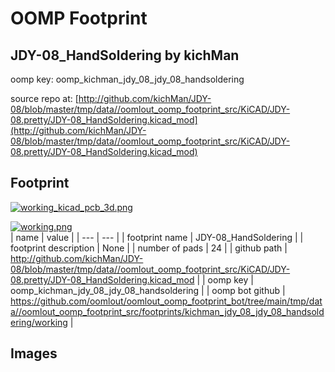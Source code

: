 # OOMP Footprint  
## JDY-08_HandSoldering  by kichMan  
  
oomp key: oomp_kichman_jdy_08_jdy_08_handsoldering  
  
source repo at: [http://github.com/kichMan/JDY-08/blob/master/tmp/data//oomlout_oomp_footprint_src/KiCAD/JDY-08.pretty/JDY-08_HandSoldering.kicad_mod](http://github.com/kichMan/JDY-08/blob/master/tmp/data//oomlout_oomp_footprint_src/KiCAD/JDY-08.pretty/JDY-08_HandSoldering.kicad_mod)  
## Footprint  
  
[![working_kicad_pcb_3d.png](working_kicad_pcb_3d_600.png)](working_kicad_pcb_3d.png)  
  
[![working.png](working_600.png)](working.png)  
| name | value | 
| --- | --- | 
| footprint name | JDY-08_HandSoldering | 
| footprint description | None | 
| number of pads | 24 | 
| github path | http://github.com/kichMan/JDY-08/blob/master/tmp/data//oomlout_oomp_footprint_src/KiCAD/JDY-08.pretty/JDY-08_HandSoldering.kicad_mod | 
| oomp key | oomp_kichman_jdy_08_jdy_08_handsoldering | 
| oomp bot github | https://github.com/oomlout/oomlout_oomp_footprint_bot/tree/main/tmp/data//oomlout_oomp_footprint_src/footprints/kichman_jdy_08_jdy_08_handsoldering/working | 
## Images  
